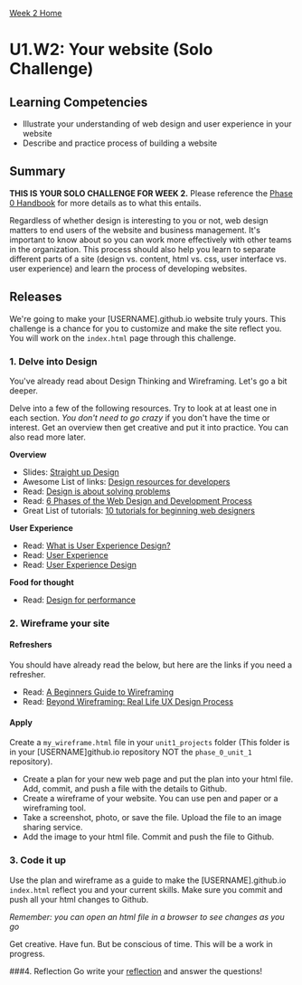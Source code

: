 [Week 2 Home](../)

# U1.W2: Your website (Solo Challenge)


## Learning Competencies
- Illustrate your understanding of web design and user experience in your website
- Describe and practice process of building a website


## Summary

**THIS IS YOUR SOLO CHALLENGE FOR WEEK 2.** Please reference the [Phase 0 Handbook](https://github.com/Devbootcamp/phase_0_handbook/) for more details as to what this entails. 

Regardless of whether design is interesting to you or not, web design matters to end users of the website and business management.  It's important to know about so you can work more effectively with other teams in the organization.  This process should also help you learn to separate different parts of a site (design vs. content, html vs. css, user interface vs. user experience) and learn the process of developing websites.


## Releases
 
 We're going to make your [USERNAME].github.io website truly yours.  This challenge is a chance for you to customize and make the site reflect you.  You will work on the `index.html` page through this challenge.
 
### 1. Delve into Design

You've already read about Design Thinking and Wireframing.  Let's go a bit deeper.

Delve into a few of the following resources.  Try to look at at least
one in each section. *You don't need to go crazy* if you don't have the time or interest.  Get an overview then get creative and put it into practice. You can also read more later.
 
**Overview**
* Slides: [Straight up Design](https://speakerdeck.com/jenmyers/straight-up-design)
* Awesome List of links: [Design resources for developers](https://gist.github.com/jenmyers/7354863)
* Read: [Design is about solving problems](http://www.smashingmagazine.com/2011/08/24/design-solving-problems/)
* Read: [6 Phases of the Web Design and Development Process](http://www.idesignstudios.com/blog/web-design/phases-web-design-development-process/#.UxuuUuddUtU)
* Great List of tutorials: [10 tutorials for beginning web designers](http://code.tutsplus.com/articles/10-hand-picked-tutorials-for-beginning-web-designers--net-9341)

**User Experience**
* Read: [What is User Experience Design?](http://uxdesign.smashingmagazine.com/2010/10/05/what-is-user-experience-design-overview-tools-and-resources/)
* Read: [User Experience](http://en.wikipedia.org/wiki/User_experience)
* Read: [User Experience Design](https://github.com/Devbootcamp/phase_0_unit_1/edit/master/week_1/creative_challenge/readme.md)


**Food for thought**
* Read: [Design for performance](https://speakerdeck.com/lara/design-for-performance)

### 2. Wireframe your site

#### Refreshers
You should have already read the below, but here are the links if you
need a refresher.

* Read: [A Beginners Guide to Wireframing](http://webdesign.tutsplus.com/tutorials/a-beginners-guide-to-wireframing--webdesign-7399)
* Read: [Beyond Wireframing: Real Life UX Design Process](http://uxdesign.smashingmagazine.com/2012/08/29/beyond-wireframing-real-life-ux-design-process/)

#### Apply
Create a `my_wireframe.html` file in your `unit1_projects` folder (This folder is in your [USERNAME]github.io repository NOT the `phase_0_unit_1` repository).

* Create a plan for your new web page and put the plan into your html
file.  Add, commit, and push a file with the details to Github.
* Create a wireframe of your website.  You can use pen and paper or a wireframing tool.  
* Take a screenshot, photo, or save the file. Upload the file to an
image sharing service.
* Add the image to your html file.  Commit and push the file to Github. 

### 3. Code it up

Use the plan and wireframe as a guide to make the [USERNAME].github.io
`index.html` reflect you and your current skills. Make sure you commit
and push all your html changes to Github.  

*Remember: you can open an html file in a browser to see changes as you
go*

Get creative. Have fun.  But be conscious of time.  This will be a work in progress.

###4. Reflection
Go write your [reflection](my_reflection.md) and answer the questions!

